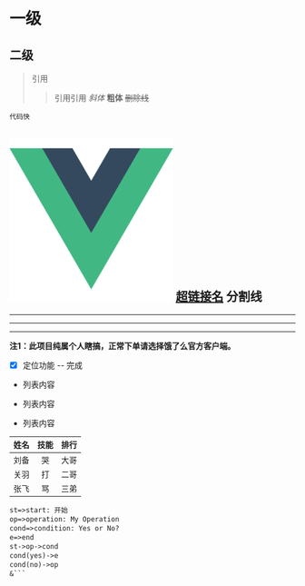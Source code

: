 # 一级
## 二级
> 引用
>> 引用引用
*斜体*
**粗体**
~~删除线~~


```
代码快
```

![图片文本(可忽略)](https://raw.githubusercontent.com/github/explore/80688e429a7d4ef2fca1e82350fe8e3517d3494d/topics/vue/vue.png)
[超链接名](超链接地址 "超链接title")
分割线
---
----
***
*****
__注1：此项目纯属个人瞎搞，正常下单请选择饿了么官方客户端。__
- [x] 定位功能 -- 完成

- 列表内容
+ 列表内容
* 列表内容

姓名|技能|排行
--|:--:|--:
刘备|哭|大哥
关羽|打|二哥
张飞|骂|三弟

```flow
st=>start: 开始
op=>operation: My Operation
cond=>condition: Yes or No?
e=>end
st->op->cond
cond(yes)->e
cond(no)->op
&```

